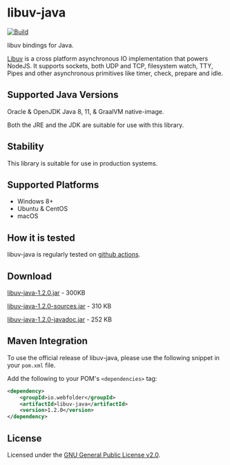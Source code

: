 # libuv-java

[![Build](https://github.com/webfolderio/libuv-java/workflows/libuv-java/badge.svg)](https://github.com/webfolderio/libuv-java/actions?query=workflow%3Alibuv-java)

libuv bindings for Java.

[Libuv](https://github.com/libuv/libuv) is a cross platform asynchronous IO implementation that powers NodeJS. It supports sockets, both UDP and TCP, filesystem watch, TTY, 
Pipes and other asynchronous primitives like timer, check, prepare and idle.

Supported Java Versions
-----------------------

Oracle & OpenJDK Java 8, 11, & GraalVM native-image.

Both the JRE and the JDK are suitable for use with this library.

Stability
---------
This library is suitable for use in production systems.

Supported Platforms
-------------------
* Windows 8+
* Ubuntu & CentOS
* macOS

How it is tested
----------------
libuv-java is regularly tested on [github actions](https://github.com/webfolderio/libuv-java/actions?query=workflow%3Alibuv-java).

Download
--------

[libuv-java-1.2.0.jar](https://repo1.maven.org/maven2/io/webfolder/libuv-java/1.2.0/libuv-java-1.2.0.jar) - 300KB

[libuv-java-1.2.0-sources.jar](https://repo1.maven.org/maven2/io/webfolder/libuv-java/1.2.0/libuv-java-1.2.0-sources.jar) - 310 KB

[libuv-java-1.2.0-javadoc.jar](https://repo1.maven.org/maven2/io/webfolder/libuv-java/1.2.0/libuv-java-1.2.0-javadoc.jar) - 252 KB

Maven Integration
-----------------

To use the official release of libuv-java, please use the following snippet in your `pom.xml` file.

Add the following to your POM's `<dependencies>` tag:

```xml
<dependency>
    <groupId>io.webfolder</groupId>
    <artifactId>libuv-java</artifactId>
    <version>1.2.0</version>
</dependency>
```

License
-------
Licensed under the [GNU General Public License v2.0](https://github.com/webfolderio/libuv-java/blob/master/LICENSE).
